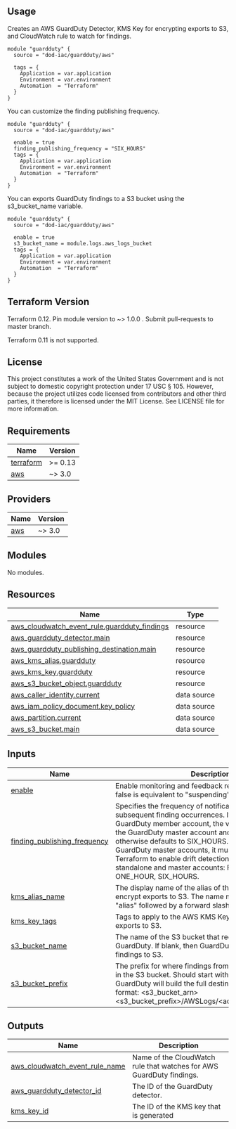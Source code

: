 <!-- BEGINNING OF PRE-COMMIT-TERRAFORM DOCS HOOK -->
## Usage

Creates an AWS GuardDuty Detector, KMS Key for encrypting exports to S3, and CloudWatch rule to watch for findings.

```hcl
module "guardduty" {
  source = "dod-iac/guardduty/aws"

  tags = {
    Application = var.application
    Environment = var.environment
    Automation  = "Terraform"
  }
}
```

You can customize the finding publishing frequency.

```hcl
module "guardduty" {
  source = "dod-iac/guardduty/aws"

  enable = true
  finding_publishing_frequency = "SIX_HOURS"
  tags = {
    Application = var.application
    Environment = var.environment
    Automation  = "Terraform"
  }
}
```

You can exports GuardDuty findings to a S3 bucket using the s3\_bucket\_name variable.

```hcl
module "guardduty" {
  source = "dod-iac/guardduty/aws"

  enable = true
  s3_bucket_name = module.logs.aws_logs_bucket
  tags = {
    Application = var.application
    Environment = var.environment
    Automation  = "Terraform"
  }
}
```

## Terraform Version

Terraform 0.12. Pin module version to ~> 1.0.0 . Submit pull-requests to master branch.

Terraform 0.11 is not supported.

## License

This project constitutes a work of the United States Government and is not subject to domestic copyright protection under 17 USC § 105.  However, because the project utilizes code licensed from contributors and other third parties, it therefore is licensed under the MIT License.  See LICENSE file for more information.

## Requirements

| Name | Version |
|------|---------|
| <a name="requirement_terraform"></a> [terraform](#requirement\_terraform) | >= 0.13 |
| <a name="requirement_aws"></a> [aws](#requirement\_aws) | ~> 3.0 |

## Providers

| Name | Version |
|------|---------|
| <a name="provider_aws"></a> [aws](#provider\_aws) | ~> 3.0 |

## Modules

No modules.

## Resources

| Name | Type |
|------|------|
| [aws_cloudwatch_event_rule.guardduty_findings](https://registry.terraform.io/providers/hashicorp/aws/latest/docs/resources/cloudwatch_event_rule) | resource |
| [aws_guardduty_detector.main](https://registry.terraform.io/providers/hashicorp/aws/latest/docs/resources/guardduty_detector) | resource |
| [aws_guardduty_publishing_destination.main](https://registry.terraform.io/providers/hashicorp/aws/latest/docs/resources/guardduty_publishing_destination) | resource |
| [aws_kms_alias.guardduty](https://registry.terraform.io/providers/hashicorp/aws/latest/docs/resources/kms_alias) | resource |
| [aws_kms_key.guardduty](https://registry.terraform.io/providers/hashicorp/aws/latest/docs/resources/kms_key) | resource |
| [aws_s3_bucket_object.guardduty](https://registry.terraform.io/providers/hashicorp/aws/latest/docs/resources/s3_bucket_object) | resource |
| [aws_caller_identity.current](https://registry.terraform.io/providers/hashicorp/aws/latest/docs/data-sources/caller_identity) | data source |
| [aws_iam_policy_document.key_policy](https://registry.terraform.io/providers/hashicorp/aws/latest/docs/data-sources/iam_policy_document) | data source |
| [aws_partition.current](https://registry.terraform.io/providers/hashicorp/aws/latest/docs/data-sources/partition) | data source |
| [aws_s3_bucket.main](https://registry.terraform.io/providers/hashicorp/aws/latest/docs/data-sources/s3_bucket) | data source |

## Inputs

| Name | Description | Type | Default | Required |
|------|-------------|------|---------|:--------:|
| <a name="input_enable"></a> [enable](#input\_enable) | Enable monitoring and feedback reporting.  Setting to false is equivalent to "suspending" GuardDuty. | `bool` | `true` | no |
| <a name="input_finding_publishing_frequency"></a> [finding\_publishing\_frequency](#input\_finding\_publishing\_frequency) | Specifies the frequency of notifications sent for subsequent finding occurrences.  If the detector is a GuardDuty member account, the value is determined by the GuardDuty master account and cannot be modified, otherwise defaults to SIX\_HOURS.  For standalone and GuardDuty master accounts, it must be configured in Terraform to enable drift detection.  Valid values for standalone and master accounts: FIFTEEN\_MINUTES, ONE\_HOUR, SIX\_HOURS. | `string` | `"FIFTEEN_MINUTES"` | no |
| <a name="input_kms_alias_name"></a> [kms\_alias\_name](#input\_kms\_alias\_name) | The display name of the alias of the KMS key used to encrypt exports to S3. The name must start with the word "alias" followed by a forward slash (alias/). | `string` | `"alias/guardduty"` | no |
| <a name="input_kms_key_tags"></a> [kms\_key\_tags](#input\_kms\_key\_tags) | Tags to apply to the AWS KMS Key used to encrypt exports to S3. | `map(string)` | `{}` | no |
| <a name="input_s3_bucket_name"></a> [s3\_bucket\_name](#input\_s3\_bucket\_name) | The name of the S3 bucket that receives findings from GuardDuty.  If blank, then GuardDuty does not export findings to S3. | `string` | `""` | no |
| <a name="input_s3_bucket_prefix"></a> [s3\_bucket\_prefix](#input\_s3\_bucket\_prefix) | The prefix for where findings from GuardDuty are stored in the S3 bucket.  Should start with "/" if defined.  GuardDuty will build the full destination ARN using this format: <s3\_bucket\_arn><s3\_bucket\_prefix>/AWSLogs/<account\_id>/GuardDuty/<region>. | `string` | `"/guardduty"` | no |

## Outputs

| Name | Description |
|------|-------------|
| <a name="output_aws_cloudwatch_event_rule_name"></a> [aws\_cloudwatch\_event\_rule\_name](#output\_aws\_cloudwatch\_event\_rule\_name) | Name of the CloudWatch rule that watches for AWS GuardDuty findings. |
| <a name="output_aws_guardduty_detector_id"></a> [aws\_guardduty\_detector\_id](#output\_aws\_guardduty\_detector\_id) | The ID of the GuardDuty detector. |
| <a name="output_kms_key_id"></a> [kms\_key\_id](#output\_kms\_key\_id) | The ID of the KMS key that is generated |
<!-- END OF PRE-COMMIT-TERRAFORM DOCS HOOK -->
